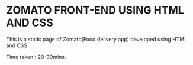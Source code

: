 <h1>ZOMATO FRONT-END USING HTML AND CSS</h1>
<p>This is a static page of Zomato(Food delivery app) developed using HTML and CSS </p>
<p>Time taken : 20-30mins.</p>
